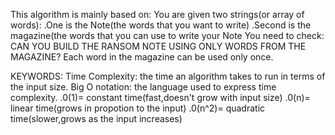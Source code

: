 This algorithm is mainly based on:
You are given two strings(or array of words):
.One is the Note(the words that you want to write)
.Second is the magazine(the words that you can use to write your Note
You need to check:
CAN YOU BUILD THE RANSOM NOTE USING ONLY WORDS FROM THE MAGAZINE?
Each word in the magazine can be used only once.

KEYWORDS:
Time Complexity: the time an algorithm takes to run in terms of the input size.
Big O notation: the language used to express time complexity.
.0(1)= constant time(fast,doesn't grow with input size)
.0(n)= linear time(grows in propotion to the input)
.0(n^2)= quadratic time(slower,grows as the input increases)
